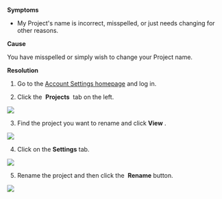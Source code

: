 
        

<span class="wysiwyg-underline">**Symptoms** </span>

*   <span>My Project's name is incorrect, misspelled, or just needs changing for other reasons.</span>

<span class="wysiwyg-underline">**Cause** </span>

<span>You have misspelled or simply wish to change your Project name.</span>

<span class="wysiwyg-underline">**Resolution** </span>

1. Go to the [Account Settings homepage](https://id.unity.com) and log in.

2. Click the  **Projects**  tab on the left.

![](/hc/en-us/article_attachments/115000220163/projectsBtn.png)

3. Find the project you want to rename and click **View** .

![](/hc/en-us/article_attachments/115000224946/renameProject_01.png)

4. Click on the **Settings** tab.

![](/hc/en-us/article_attachments/115000225026/settingsTab.png)

5. Rename the project and then click the  **Rename** button.

![](/hc/en-us/article_attachments/115000225086/renameProject_02.png)

      